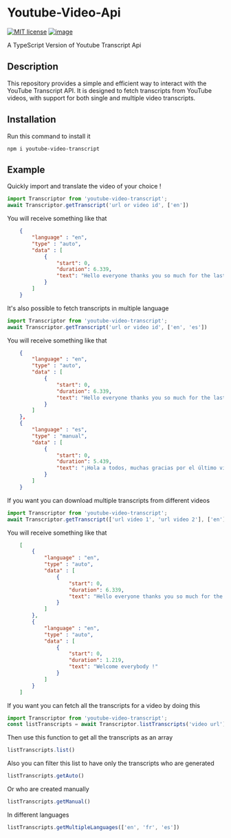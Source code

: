 # Youtube-Video-Api

[![MIT license](http://img.shields.io/badge/license-MIT-brightgreen.svg?style=flat)](http://opensource.org/licenses/MIT) [![image](https://shields.io/badge/TypeScript-3178C6?logo=TypeScript&logoColor=FFF&style=flat-square)](https://github.com/Vicfou-dev/youtube-video/tree/master/youtube-video-transcript) 

A TypeScript Version of Youtube Transcript Api

## Description
This repository provides a simple and efficient way to interact with the YouTube Transcript API. It is designed to fetch transcripts from YouTube videos, with support for both single and multiple video transcripts.

## Installation
Run this command to install it
```
npm i youtube-video-transcript 
```

## Example

Quickly import and translate the video of your choice !
```js
import Transcriptor from 'youtube-video-transcript';
await Transcriptor.getTranscript('url or video id', ['en'])
```

You will receive something like that

```json
    {
        "language" : "en",
        "type" : "auto",
        "data" : [
            {
                "start": 0,
                "duration": 6.339,
                "text": "Hello everyone thanks you so much for the last video"
            }
        ]
    }
```

It's also possible to fetch transcripts in multiple language
```js
import Transcriptor from 'youtube-video-transcript';
await Transcriptor.getTranscript('url or video id', ['en', 'es'])
```

You will receive something like that

```json
    {
        "language" : "en",
        "type" : "auto",
        "data" : [
            {
                "start": 0,
                "duration": 6.339,
                "text": "Hello everyone thanks you so much for the last video"
            }
        ]
    },
    {
        "language" : "es",
        "type" : "manual",
        "data" : [
            {
                "start": 0,
                "duration": 5.439,
                "text": "¡Hola a todos, muchas gracias por el último video!"
            }
        ]
    }
```

If you want you can download multiple transcripts from different videos

```js
import Transcriptor from 'youtube-video-transcript';
await Transcriptor.getTranscript(['url video 1', 'url video 2'], ['en'])
```

You will receive something like that
```json
    [
        {
            "language" : "en",
            "type" : "auto",
            "data" : [
                {
                    "start": 0,
                    "duration": 6.339,
                    "text": "Hello everyone thanks you so much for the last video"
                }
            ]
        },
        {
            "language" : "en",
            "type" : "auto",
            "data" : [
                {
                    "start": 0,
                    "duration": 1.219,
                    "text": "Welcome everybody !"
                }
            ]
        }
    ]
```

If you want you can fetch all the transcripts for a video by doing this

```js
import Transcriptor from 'youtube-video-transcript';
const listTranscripts = await Transcriptor.listTranscripts('video url')
```
Then use this function to get all the transcripts as an array
```js
listTranscripts.list()
```
Also you can filter this list to have only the transcripts who are generated
```js
listTranscripts.getAuto()
```
Or who are created manually
```js
listTranscripts.getManual()
```
In different languages
```js
listTranscripts.getMultipleLanguages(['en', 'fr', 'es'])
```